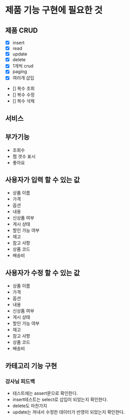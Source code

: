 # 제품 기능 구현에 필요한 것

## 제품 CRUD

- [x] insert
- [x] read
- [x] update
- [x] delete
- [x] 1개씩 crud
- [x] paging 
- [x] 여러개 삽입
- [] 복수 조회
- [] 복수 수정
- [] 복수 삭제

## 서비스

## 부가기능

- 조회수
- 찜 갯수 표시
- 좋아요

## 사용자가 입력 할 수 있는 값

- 상품 이름
- 가격
- 옵션
- 내용
- 신상품 여부
- 게시 상태
- 할인 가능 여부
- 재고
- 참고 사항
- 상품 코드
- 배송비

## 사용자가 수정 할 수 있는 값

- 상품 이름
- 가격
- 옵션
- 내용
- 신상품 여부
- 게시 상태
- 할인 가능 여부
- 재고
- 참고 사항
- 상품 코드
- 배송비

## 카테고리 기능 구현

### 강사님 피드백

- 테스트에는 assert문으로 확인한다.
- insert테스트는 select로 삽입이 되었는지 확인한다.
- delete도 마찬가지
- update는 꺼내서 수정한 데이터가 반영이 되었는지 확인한다.
